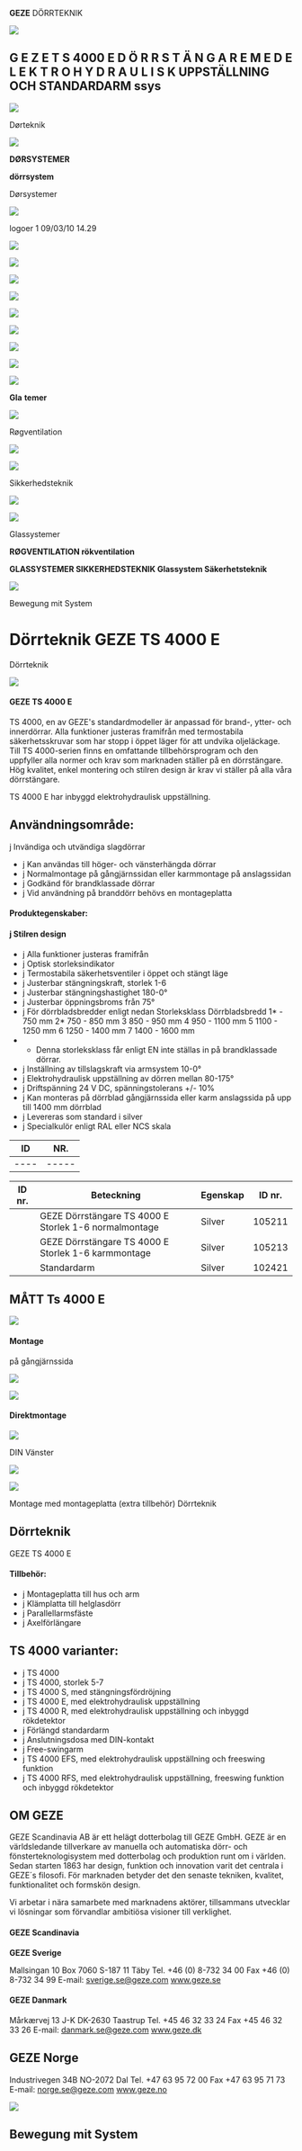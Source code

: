 **GEZE** DÖRRTEKNIK

![](_page_0_Picture_1.jpeg)

## G E Z E T S 4000 E D Ö R R S T Ä N G A R E M E D E L E K T R O H Y D R A U L I S K UPPSTÄLLNING OCH STANDARDARM **ssys**

![](_page_0_Picture_3.jpeg)

Dørteknik

![](_page_0_Picture_4.jpeg)

**DØRSYSTEMER**

**dörrsystem**

Dørsystemer

![](_page_0_Picture_5.jpeg)

logoer 1 09/03/10 14.29

![](_page_0_Picture_6.jpeg)

![](_page_0_Picture_7.jpeg)

![](_page_0_Picture_8.jpeg)

![](_page_0_Picture_9.jpeg)

![](_page_0_Picture_10.jpeg)

![](_page_0_Picture_11.jpeg)

![](_page_0_Picture_12.jpeg)

![](_page_0_Picture_13.jpeg)

![](_page_0_Picture_14.jpeg)

**Gla** **temer**

![](_page_0_Picture_15.jpeg)

Røgventilation

![](_page_0_Picture_16.jpeg)

![](_page_0_Picture_17.jpeg)

Sikkerhedsteknik

![](_page_0_Picture_18.jpeg)

![](_page_0_Picture_19.jpeg)

Glassystemer

**RØGVENTILATION rökventilation**

**GLASSYSTEMER SIKKERHEDSTEKNIK Glassystem Säkerhetsteknik**

![](_page_0_Picture_23.jpeg)

Bewegung mit System

# Dörrteknik GEZE TS 4000 E

Dörrteknik

![](_page_1_Picture_2.jpeg)

#### **GEZE TS 4000 E**

TS 4000, en av GEZE's standardmodeller är anpassad för brand-, ytter- och innerdörrar. Alla funktioner justeras framifrån med termostabila säkerhetsskruvar som har stopp i öppet läger för att undvika oljeläckage. Till TS 4000-serien finns en omfattande tillbehörsprogram och den uppfyller alla normer och krav som marknaden ställer på en dörrstängare. Hög kvalitet, enkel montering och stilren design är krav vi ställer på alla våra dörrstängare.

TS 4000 E har inbyggd elektrohydraulisk uppställning.

## **Användningsområde:**

j Invändiga och utvändiga slagdörrar

- j Kan användas till höger- och vänsterhängda dörrar
- j Normalmontage på gångjärnssidan eller karmmontage på anslagssidan
- j Godkänd för brandklassade dörrar
- j Vid användning på branddörr behövs en montageplatta

#### **Produktegenskaber:**

#### j Stilren design

- j Alla funktioner justeras framifrån
- j Optisk storleksindikator
- j Termostabila säkerhetsventiler i öppet och stängt läge
- j Justerbar stängningskraft, storlek 1-6
- j Justerbar stängningshastighet 180-0°
- j Justerbar öppningsbroms från 75°
- j För dörrbladsbredder enligt nedan Storleksklass Dörrbladsbredd 1* - 750 mm 2* 750 - 850 mm 3 850 - 950 mm 4 950 - 1100 mm 5 1100 - 1250 mm 6 1250 - 1400 mm 7 1400 - 1600 mm
- * Denna storleksklass får enligt EN inte ställas in på brandklassade dörrar.
- j Inställning av tillslagskraft via armsystem 10-0°
- j Elektrohydraulisk uppställning av dörren mellan 80-175°
- j Driftspänning 24 V DC, spänningstolerans +/- 10%
- j Kan monteras på dörrblad gångjärnssida eller karm anslagssida på upp till 1400 mm dörrblad
- j Levereras som standard i silver
- j Specialkulör enligt RAL eller NCS skala

| ID | NR. |
|----|-----|
|----|-----|

| ID nr. | Beteckning                                            | Egenskap | ID nr. |
|--------|-------------------------------------------------------|----------|--------|
|        | GEZE Dörrstängare TS 4000 E Storlek 1-6 normalmontage | Silver   | 105211 |
|        | GEZE Dörrstängare TS 4000 E Storlek 1-6 karmmontage   | Silver   | 105213 |
|        | Standardarm                                           | Silver   | 102421 |

## **MÅTT Ts 4000 E**

![](_page_2_Figure_2.jpeg)

#### **Montage**

på gångjärnssida

![](_page_2_Figure_5.jpeg)

![](_page_2_Figure_6.jpeg)

#### Direktmontage

![](_page_2_Figure_8.jpeg)

DIN Vänster

![](_page_2_Figure_9.jpeg)

![](_page_2_Figure_10.jpeg)

Montage med montageplatta (extra tillbehör) Dörrteknik

## Dörrteknik

GEZE TS 4000 E

#### **Tillbehör:**

- j Montageplatta till hus och arm
- j Klämplatta till helglasdörr
- j Parallellarmsfäste
- j Axelförlängare

## **TS 4000 varianter:**

- j TS 4000
- j TS 4000, storlek 5-7
- j TS 4000 S, med stängningsfördröjning
- j TS 4000 E, med elektrohydraulisk uppställning
- j TS 4000 R, med elektrohydraulisk uppställning och inbyggd rökdetektor
- j Förlängd standardarm
- j Anslutningsdosa med DIN-kontakt
- j Free-swingarm
- j TS 4000 EFS, med elektrohydraulisk uppställning och freeswing funktion
- j TS 4000 RFS, med elektrohydraulisk uppställning, freeswing funktion och inbyggd rökdetektor

## **OM GEZE**

GEZE Scandinavia AB är ett helägt dotterbolag till GEZE GmbH. GEZE är en världsledande tillverkare av manuella och automatiska dörr- och fönsterteknologisystem med dotterbolag och produktion runt om i världen. Sedan starten 1863 har design, funktion och innovation varit det centrala i GEZE´s filosofi. För marknaden betyder det den senaste tekniken, kvalitet, funktionalitet och formskön design.

Vi arbetar i nära samarbete med marknadens aktörer, tillsammans utvecklar vi lösningar som förvandlar ambitiösa visioner till verklighet.

#### **GEZE Scandinavia**

**GEZE Sverige**

Mallsingan 10 Box 7060 S-187 11 Täby Tel. +46 (0) 8-732 34 00 Fax +46 (0) 8-732 34 99 E-mail: sverige.se@geze.com www.geze.se

#### **GEZE Danmark**

Mårkærvej 13 J-K DK-2630 Taastrup Tel. +45 46 32 33 24 Fax +45 46 32 33 26 E-mail: danmark.se@geze.com www.geze.dk

## **GEZE Norge**

Industrivegen 34B NO-2072 Dal Tel. +47 63 95 72 00 Fax +47 63 95 71 73 E-mail: norge.se@geze.com www.geze.no

![](_page_3_Picture_29.jpeg)

## Bewegung mit System
